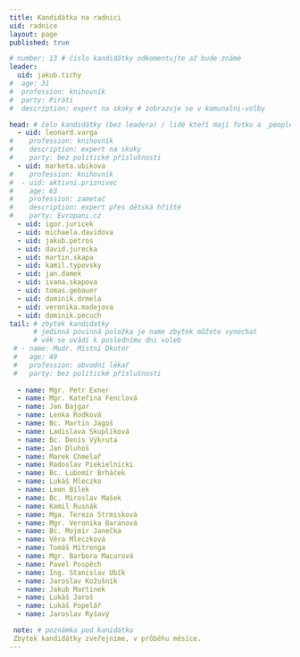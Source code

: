 ```yaml
---
title: Kandidátka na radnici
uid: radnice
layout: page
published: true

# number: 13 # číslo kandidátky odkomentujte až bude známé
leader:
  uid: jakub.tichy
#  age: 31
#  profession: knihovník
#  party: Piráti
#  description: expert na skoky # zobrazuje se v komunalni-volby

head: # čelo kandidátky (bez leadera) / lidé kteří mají fotku a _people/jmeno.md
  - uid: leonard.varga
#    profession: knihovník
#    description: expert na skoky
#    party: bez politické příslušnosti
  - uid: marketa.ubikova
#    profession: knihovník
#  - uid: aktivni.priznivec
#    age: 63
#    profession: zametač
#    description: expert přes dětská hřiště
#    party: Evropani.cz
  - uid: igor.juricek
  - uid: michaela.davidova
  - uid: jakub.petros
  - uid: david.jurecka
  - uid: martin.skapa
  - uid: kamil.typovsky
  - uid: jan.damek
  - uid: ivana.skapova
  - uid: tomas.gebauer
  - uid: dominik.drmela
  - uid: veronika.madejova
  - uid: dominik.pecuch
tail: # zbytek kandidatky
      # jedinná povinná položka je name zbytek můžete vynechat
      # věk se uvádí k poslednímu dni voleb
 # - name: Mudr. Místní Dkotor
 #   age: 49
 #   profession: obvodní lékař
 #   party: bez politické příslušnosti
 
  - name: Mgr. Petr Exner
  - name: Mgr. Kateřina Fenclová
  - name: Jan Bajgar
  - name: Lenka Rodková
  - name: Bc. Martin Jagoš
  - name: Ladislava Skuplíková
  - name: Bc. Denis Výkruta
  - name: Jan Dluhoš
  - name: Marek Chmelař
  - name: Radoslav Piekielnicki
  - name: Bc. Lubomír Brháček
  - name: Lukáš Mleczko
  - name: Leon Bílek
  - name: Bc. Miroslav Mašek
  - name: Kamil Rusnák
  - name: Mga. Tereza Strmisková
  - name: Mgr. Veronika Baranová
  - name: Bc. Mojmír Janečka
  - name: Věra Mleczková
  - name: Tomáš Mitrenga
  - name: Mgr. Barbora Macurová
  - name: Pavel Pospěch
  - name: Ing. Stanislav Ubík
  - name: Jaroslav Kožušník
  - name: Jakub Martinek
  - name: Lukáš Jaroš
  - name: Lukáš Popelář
  - name: Jaroslav Ryšavý

 note: # poznámka pod kanidátku
 Zbytek kandidátky zveřejníme, v průběhu měsíce.
---
```




